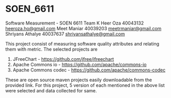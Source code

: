 # SOEN_6611
Software Measurement - SOEN 6611
Team K
Heer Oza	40043132	heeroza.ho@gmail.com
Meet Maniar	40039203	meetrmaniar@gmail.com
Shriyans Athalye	40037637	shriyansathalye@gmail.com

This project consist of measuring software quality attributes and relating them with metric.
The selected projects are
1) JFreeChart - https://github.com/jfree/jfreechart
2) Apache Commons io - https://github.com/apache/commons-io
3) Apache Commons codec - https://github.com/apache/commons-codec

These are open source maven projects easily downloadable from the provided link. For this project, 5 version of each mentioned in the above list were selected and data collected for same.
